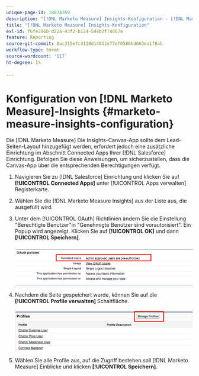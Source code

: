 ```yaml
---
unique-page-id: 18874769
description: "[!DNL Marketo Measure] Insights-Konfiguration - [!DNL Marketo Measure] - Produktdokumentation"
title: "[!DNL Marketo Measure] Insights-Konfiguration"
exl-id: f6fe296b-d22a-43f2-b124-5d4b2f74d67a
feature: Reporting
source-git-commit: 8ac315e7c4110d14811e77ef0586bd663ea1f8ab
workflow-type: tm+mt
source-wordcount: '117'
ht-degree: 1%

---
```


# Konfiguration von [!DNL Marketo Measure]-Insights {#marketo-measure-insights-configuration}

Die [!DNL Marketo Measure] Die Insights-Canvas-App sollte dem Lead-Seiten-Layout hinzugefügt werden, erfordert jedoch eine zusätzliche Einrichtung im Abschnitt Connected Apps Ihrer [!DNL Salesforce] Einrichtung. Befolgen Sie diese Anweisungen, um sicherzustellen, dass die Canvas-App über die entsprechenden Berechtigungen verfügt.

1. Navigieren Sie zu [!DNL Salesforce] Einrichtung und klicken Sie auf **[!UICONTROL Connected Apps]** unter [!UICONTROL Apps verwalten] Registerkarte.

1. Wählen Sie die [!DNL Marketo Measure Insights] aus der Liste aus, die ausgefüllt wird.

1. Unter dem [!UICONTROL OAuth] Richtlinien ändern Sie die Einstellung &quot;Berechtigte Benutzer&quot;in &quot;Genehmigte Benutzer sind vorautorisiert&quot;. Ein Popup wird angezeigt. Klicken Sie auf **[!UICONTROL OK]** und dann **[!UICONTROL Speichern]**.

   ![](assets/1-1.png)

1. Nachdem die Seite gespeichert wurde, können Sie auf die **[!UICONTROL Profile verwalten]** Schaltfläche.

   ![](assets/2-1.png)

1. Wählen Sie alle Profile aus, auf die Zugriff bestehen soll [!DNL Marketo Measure] Einblicke und klicken **[!UICONTROL Speichern]**.
